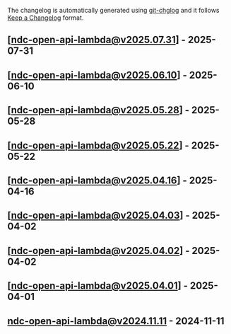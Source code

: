 The changelog is automatically generated using [git-chglog](https://github.com/git-chglog/git-chglog) and it follows [Keep a Changelog](https://keepachangelog.com) format.


<a name="ndc-open-api-lambda@v2025.07.31"></a>
## [ndc-open-api-lambda@v2025.07.31] - 2025-07-31

<a name="ndc-open-api-lambda@v2025.06.10"></a>
## [ndc-open-api-lambda@v2025.06.10] - 2025-06-10

<a name="ndc-open-api-lambda@v2025.05.28"></a>
## [ndc-open-api-lambda@v2025.05.28] - 2025-05-28

<a name="ndc-open-api-lambda@v2025.05.22"></a>
## [ndc-open-api-lambda@v2025.05.22] - 2025-05-22

<a name="ndc-open-api-lambda@v2025.04.16"></a>
## [ndc-open-api-lambda@v2025.04.16] - 2025-04-16

<a name="ndc-open-api-lambda@v2025.04.03"></a>
## [ndc-open-api-lambda@v2025.04.03] - 2025-04-02

<a name="ndc-open-api-lambda@v2025.04.02"></a>
## [ndc-open-api-lambda@v2025.04.02] - 2025-04-02

<a name="ndc-open-api-lambda@v2025.04.01"></a>
## [ndc-open-api-lambda@v2025.04.01] - 2025-04-01

<a name="ndc-open-api-lambda@v2024.11.11"></a>
## ndc-open-api-lambda@v2024.11.11 - 2024-11-11
